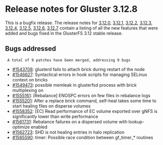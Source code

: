# Release notes for Gluster 3.12.8

This is a bugfix release. The release notes for [3.12.0](3.12.0.md), [3.12.1](3.12.1.md), [3.12.2](3.12.2.md), [3.12.3](3.12.3.md), [3.12.4](3.12.4.md), [3.12.5](3.12.5.md), [3.12.6](3.12.6.md), [3.12.7](3.12.7.md) contain a listing of all the new features that were added and bugs fixed in the GlusterFS 3.12 stable release.
## Bugs addressed

     A total of 9 patches have been merged, addressing 9 bugs
- [#1543708](https://bugzilla.redhat.com/1543708): glusterd fails to attach brick during restart of the node
- [#1546627](https://bugzilla.redhat.com/1546627): Syntactical errors in hook scripts for managing SELinux context on bricks
- [#1549473](https://bugzilla.redhat.com/1549473): possible memleak in glusterfsd process with brick multiplexing on
- [#1555161](https://bugzilla.redhat.com/1555161): [Rebalance] ENOSPC errors on few files in rebalance logs
- [#1555201](https://bugzilla.redhat.com/1555201): After a replace brick command, self-heal takes some time to start healing files on disperse volumes
- [#1558352](https://bugzilla.redhat.com/1558352): [EC] Read performance of EC volume exported over gNFS is significantly lower than write performance
- [#1561731](https://bugzilla.redhat.com/1561731): Rebalance failures on a dispersed volume with lookup-optimize enabled
- [#1562723](https://bugzilla.redhat.com/1562723): SHD is not healing entries in halo replication
- [#1565590](https://bugzilla.redhat.com/1565590): timer: Possible race condition between gf_timer_* routines
